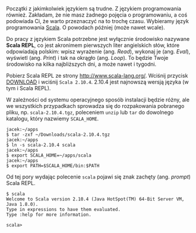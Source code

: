 Początki z jakimkolwiek językiem są trudne. Z językiem programowania również. Zakładam, że nie masz żadnego pojęcia o programowaniu, a coś podowiada Ci, że warto przeznaczyć na to trochę czasu. Wybieramy język programowania [Scala](http://scala-lang.org). O powodach później (może nawet wcale).

Do pracy z językiem Scala potrzebne jest wyłącznie środowisko nazywane **Scala REPL**, co jest akronimem pierwszych liter angielskich słów, które odpowiadają polskim: wpisz wyrażenie (ang. *Read*), wykonaj je (ang. *Eval*), wyświetl (ang. *Print*) i tak na okrągło (ang. *Loop*). To będzie Twoje środowisko na kilka najbliższych dni, a może nawet i tygodni.

Pobierz Scala REPL ze strony http://www.scala-lang.org/. Wciśnij przycisk [DOWNLOAD](http://www.scala-lang.org/download/) i wciśnij `Scala 2.10.4`. 2.10.4 jest najnowszą wersją języka (w tym i Scala REPL).

W zależności od systemu operacyjnego sposób instalacji będzie różny, ale we wszystkich przypadkach sprowadza się do rozpakowania pobranego pliku, np. `scala-2.10.4.tgz`, poleceniem `unzip` lub `tar` do dowolnego katalogu, który nazwiemy `SCALA_HOME`.

    jacek:~/apps
    $ tar -zxf ~/Downloads/scala-2.10.4.tgz
    jacek:~/apps
    $ ln -s scala-2.10.4 scala
    jacek:~/apps
    $ export SCALA_HOME=~/apps/scala
    jacek:~/apps
    $ export PATH=$SCALA_HOME/bin:$PATH

Od tej pory wydając polecenie `scala` pojawi się znak zachęty (ang. *prompt*) Scala REPL.

    $ scala
    Welcome to Scala version 2.10.4 (Java HotSpot(TM) 64-Bit Server VM, Java 1.8.0).
    Type in expressions to have them evaluated.
    Type :help for more information.

    scala>
